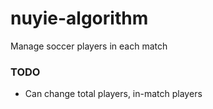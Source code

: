 # nuyie-algorithm
Manage soccer players in each match

### TODO
* Can change total players, in-match players
